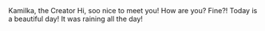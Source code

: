 <!doctype html>
<html>
<title>Kamilka</title>
<head>Kamilka, the Creator</head>
<body>Hi, soo nice to meet you! How are you? Fine?! Today is a beautiful day! 
It was raining all the day!
</body>
</html>
